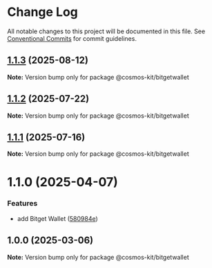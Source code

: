 # Change Log

All notable changes to this project will be documented in this file.
See [Conventional Commits](https://conventionalcommits.org) for commit guidelines.

## [1.1.3](https://github.com/hyperweb-io/cosmos-kit/compare/@cosmos-kit/bitgetwallet@1.1.2...@cosmos-kit/bitgetwallet@1.1.3) (2025-08-12)

**Note:** Version bump only for package @cosmos-kit/bitgetwallet





## [1.1.2](https://github.com/hyperweb-io/cosmos-kit/compare/@cosmos-kit/bitgetwallet@1.1.1...@cosmos-kit/bitgetwallet@1.1.2) (2025-07-22)

**Note:** Version bump only for package @cosmos-kit/bitgetwallet





## [1.1.1](https://github.com/hyperweb-io/cosmos-kit/compare/@cosmos-kit/bitgetwallet@1.1.0...@cosmos-kit/bitgetwallet@1.1.1) (2025-07-16)

**Note:** Version bump only for package @cosmos-kit/bitgetwallet





# 1.1.0 (2025-04-07)

### Features

- add Bitget Wallet ([580984e](https://github.com/hyperweb-io/cosmos-kit/commit/580984e5573d286fd380ecf2c616dad0e074b4f9))

## 1.0.0 (2025-03-06)

**Note:** Version bump only for package @cosmos-kit/bitgetwallet
